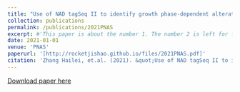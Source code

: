 ```yaml
---
title: "Use of NAD tagSeq II to identify growth phase-dependent alterations in E. coli RNA NAD+ capping"
collection: publications
permalink: /publications/2021PNAS
excerpt: #'This paper is about the number 1. The number 2 is left for future work.'
date: 2021-01-01
venue: 'PNAS'
paperurl: '[http://rocketjishao.github.io/files/2021PNAS.pdf]'
citation: 'Zhang Hailei, et.al. (2021). &quot;Use of NAD tagSeq II to identify growth phase-dependent alterations in E. coli RNA NAD+ capping.&quot; <i>PNAS</i>. 1(1).'
---
```


[Download paper here](http://rocketjishao.github.io/files/2021PNAS.pdf)

